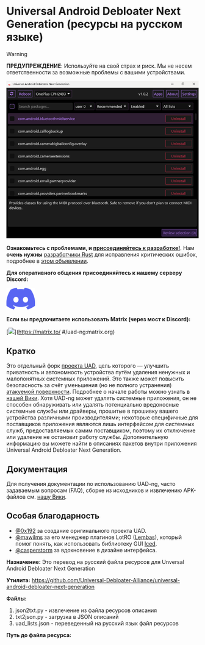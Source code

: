 # Universal Android Debloater Next Generation (ресурсы на русском языке)

> [!warning]
> **ПРЕДУПРЕЖДЕНИЕ**: Используйте на свой страх и риск. Мы не несем ответственности за возможные проблемы с вашими устройствами.

<img src="/uad-ng.png" width="850" alt="uad_screenshot">

**Ознакомьтесь с проблемами, и [присоединяйтесь к разработке!](https://github.com/Universal-Debloater-Alliance/universal-android-debloater-next-generation/wiki/How-to-contribute )**. Нам **очень нужны** [разработчики Rust](https://www.rust-lang.org ) для исправления критических ошибок, подробнее в [этом объявлении](https://github.com/Universal-Debloater-Alliance/universal-android-debloater-next-generation/discussions/731 ).

**Для оперативного общения присоединяйтесь к нашему серверу Discord:**

<a href="https://discord.gg/CzwbMCPEZa ">
  <img src="./resources/images/icon_clyde_blurple_RGB.png" alt="Иконка" width="75">
</a>

**Если вы предпочитаете использовать Matrix (через мост к Discord):**

[<img src="https://matrix.org/images/matrix-logo.svg ">](https://matrix.to/ #/uad-ng:matrix.org)

## Кратко

Это отдельный форк [проекта UAD](https://github.com/0x192/universal-android-debloater ), цель которого — улучшить приватность и автономность устройства путём удаления ненужных и малопонятных системных приложений.
Это также может повысить безопасность за счёт уменьшения (но не полного устранения) [атакуемой поверхности](https://en.wikipedia.org/wiki/Attack_surface ). Подробнее о начале работы можно узнать в [нашей Вики](https://github.com/Universal-Debloater-Alliance/universal-android-debloater-next-generation/wiki ). Хотя UAD-ng может удалять системные приложения, он не способен обнаруживать или удалять потенциально вредоносные системные службы или драйверы, прошитые в прошивку вашего устройства различными производителями; некоторые специфичные для поставщиков приложения являются лишь интерфейсом для системных служб, предоставляемых самим поставщиком, поэтому их отключение или удаление не остановит работу службы. Дополнительную информацию вы можете найти в описаниях пакетов внутри приложения Universal Android Debloater Next Generation.

## Документация

Для получения документации по использованию UAD-ng, часто задаваемым вопросам (FAQ), сборке из исходников и извлечению APK-файлов см. [нашу Вики](https://github.com/Universal-Debloater-Alliance/universal-android-debloater-next-generation/wiki ).

## Особая благодарность

- [@0x192](https://github.com/0x192 ) за создание оригинального проекта UAD.
- [@mawilms](https://github.com/mawilms ) за его менеджер плагинов LotRO ([Lembas](https://github.com/mawilms/lembas )), который помог понять, как использовать библиотеку GUI [Iced](https://github.com/hecrj/iced ).
- [@casperstorm](https://github.com/casperstorm ) за вдохновение в дизайне интерфейса.

**Назначение:** Это перевод на русский файла ресурсов для Unversal Android Debloater Next Generation

**Утилита:** https://github.com/Universal-Debloater-Alliance/universal-android-debloater-next-generation

**Файлы:**
1. json2txt.py - извлечение из файла ресурсов описания
2. txt2json.py - загрузка в JSON описаний
3. uad_lists.json - переведенный на русский язык файл ресурсов

**Путь до файла ресурса:** 
